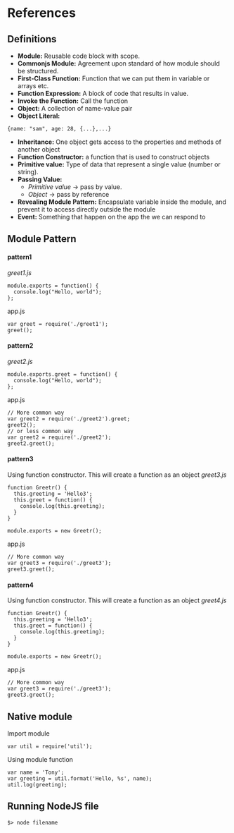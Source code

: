 # References
##  Definitions
- **Module:** Reusable code block with scope.
- **Commonjs Module:** Agreement upon standard of how module should be structured.
- **First-Class Function:** Function that we can put them in variable or arrays etc.
- **Function Expression:** A block of code that results in value.
- **Invoke the Function:** Call the function
- **Object:** A collection of name-value pair
- **Object Literal:**
```
{name: "sam", age: 28, {...},...}
```
- **Inheritance:** One object gets access to the properties and methods of another object
- **Function Constructor:** a function that is used to construct objects
- **Primitive value:** Type of data that represent a single value (number or string).
- **Passing Value:**
    - *Primitive value* -> pass by value.
    - *Object* -> pass by reference
- **Revealing Module Pattern:** Encapsulate variable inside the module, and prevent it to access directly outside the module
- **Event:** Something that happen on the app the we can respond to

## Module Pattern
#### pattern1
*greet1.js*
```
module.exports = function() {
  console.log("Hello, world");
};
```
app.js
```
var greet = require('./greet1');
greet();
```
#### pattern2
*greet2.js*
```
module.exports.greet = function() {
  console.log("Hello, world");
};
```
app.js
```
// More common way
var greet2 = require('./greet2').greet;
greet2();
// or less common way
var greet2 = require('./greet2');
greet2.greet();
```
#### pattern3
Using function constructor. This will create a function as an object
*greet3.js*
```
function Greetr() {
  this.greeting = 'Hello3';
  this.greet = function() {
    console.log(this.greeting);
  }
}

module.exports = new Greetr();
```
app.js
```
// More common way
var greet3 = require('./greet3');
greet3.greet();
```
#### pattern4
Using function constructor. This will create a function as an object
*greet4.js*
```
function Greetr() {
  this.greeting = 'Hello3';
  this.greet = function() {
    console.log(this.greeting);
  }
}

module.exports = new Greetr();
```
app.js
```
// More common way
var greet3 = require('./greet3');
greet3.greet();
```



## Native module
Import module
```
var util = require('util');
```
Using module function
```
var name = 'Tony';
var greeting = util.format('Hello, %s', name);
util.log(greeting);
```

## Running NodeJS file
```
$> node filename
```
